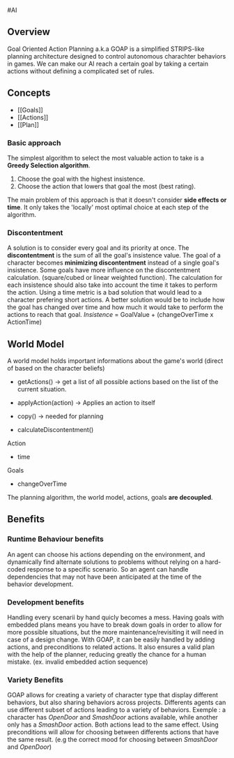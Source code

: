 #AI
## Overview
Goal Oriented Action Planning a.k.a GOAP is a simplified STRIPS-like planning architecture designed to control autonomous charachter behaviors in games. 
We can make our AI reach a certain goal by taking a certain actions without defining a complicated set of rules.

## Concepts
- [[Goals]]
- [[Actions]]
- [[Plan]]

### Basic approach
The simplest algorithm to select the most valuable action to take is a **Greedy Selection algorithm**. 
1. Choose the goal with the highest insistence.
2. Choose the action that lowers that goal the most (best rating).

The main problem of this approach is that it doesn't consider **side effects or time**. It only takes the  'locally' most optimal choice at each step of the algorithm.

### Discontentment 
A solution is to consider every goal and its priority at once.
The **discontentment** is the sum of all the goal's insistence value.
The goal of a character becomes **minimizing discontentment** instead of a single goal's insistence.
Some goals have more influence on the discontentment calculation. (square/cubed or linear weighted function). 
The calculation for each insistence should also take into account the time it takes to perform the action. 
Using a time metric is a bad solution that would lead to a character prefering short actions. 
A better solution would be to include how the goal has changed over time and how much it would take to perform the actions to reach that goal.
*Insistence* = GoalValue + (changeOverTime x ActionTime) 



## World Model
A world model holds important informations about the game's world (direct of based on the character beliefs)

- getActions() -> get a list of all possible actions based on the list of the current situation.
- applyAction(action) -> Applies an action to itself

- copy() -> needed for planning

- calculateDiscontentment()

Action
- time 

Goals
- changeOverTime

The planning algorithm, the world model, actions, goals **are decoupled**.


## Benefits

### Runtime Behaviour benefits
An agent can choose his actions depending on the environment, and dynamically find alternate solutions to problems without relying on a hard-coded response to a specific scenario.
So an agent can handle dependencies that may not have been anticipated at the time of the behavior development.

### Development benefits
Handling every scenarii by hand quicly becomes a mess. 
Having goals with embedded plans means you have to break down goals in order to allow for more possible situations, but the more maintenance/revisiting it will need in case of a design change.
With GOAP, it can be easily handled by adding actions, and preconditions to related actions.
It also ensures a valid plan with the help of the planner, reducing greatly the chance for a human mistake. (ex. invalid embedded action sequence)

### Variety Benefits
GOAP allows for creating a variety of character type that display different behaviors, but also sharing behaviors across projects.
Differents agents can use different subset of actions leading to a variety of behaviors. 
Exemple : a character has *OpenDoor*  and *SmashDoor* actions available, while another only has a *SmashDoor* action. Both actions lead to the same effect.
Using preconditions will allow for choosing between differents actions that have the same result. (e.g the correct mood for choosing between *SmashDoor* and *OpenDoor*)







